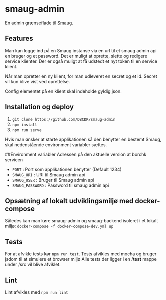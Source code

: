 # smaug-admin
En admin grænseflade til [Smaug](https://github.com/DBCDK/smaug).
 
## Features
Man kan logge ind på en Smaug instanse via en url til et smaug admin api en bruger og et password. Det er muligt at oprette, slette og redigere service klienter. Der er også muligt at få udstedt et nyt token til en service klient. 

Når man opretter en ny klient, for man udleveret en secret og et id. Secret vil kun blive vist ved oprettelse.
 
Config elementet på en klient skal indeholde gyldig json. 

## Installation og deploy
1. `git clone https://github.com/DBCDK/smaug-admin` 
2. `npm install`
3. `npm run serve`

Hvis man ønsker at starte applikationen så den benytter en bestemt Smaug, skal nedenstående environment variabler sættes. 

##Environment variabler
Adressen på den aktuelle version at borchk servicen

- `PORT` : Port som applikationen benytter (Default 1234) 
- `SMAUG_URI` : URI til Smaug admin api
- `SMAUG_USER` : Bruger til Smaug admin api
- `SMAUG_PASSWORD` : Password til smaug admin api

## Opsætning af lokalt udviklingsmiljø med docker-compose
Således kan man køre smaug-admin og smaug-backend isoleret i et lokalt miljø:
`docker-compose -f docker-compose-dev.yml up`

   
## Tests
For at afvikle tests kør `npm run test`. Tests afvikles med mocha og bruger jsdom til at simulere et browser miljø
Alle tests der ligger i en /__test__ mappe under /src vil blive afviklet.

## Lint
Lint afvikles med `npm run lint`
 
   